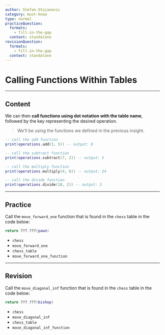 ```yaml
---
author: Stefan-Stojanovic
category: must-know
type: normal
practiceQuestion:
  formats:
    - fill-in-the-gap
  context: standalone
revisionQuestion:
  formats:
    - fill-in-the-gap
  context: standalone
---
```


# Calling Functions Within Tables

---
## Content

We can then **call functions using dot notation with the table name**, followed by the key representing the desired operation.

> We'll be using the functions we defined in the previous insight.

```lua
-- call the add function
print(operations.add(3, 5)) -- output: 8

-- call the subtract function
print(operations.subtract(7, 2)) -- output: 5

-- call the multiply function
print(operations.multiply(4, 6)) -- output: 24

-- call the divide function
print(operations.divide(10, 2)) -- output: 5
```

---

## Practice

Call the `move_forward_one` function that is found in the `chess` table in the code below:

```lua
return ???.???(pawn)
```

- `chess`
- `move_forward_one`
- `chess_table`
- `move_forward_one_function`

---

## Revision

Call the `move_diagonal_inf` function that is found in the `chess` table in the code below:

```lua
return ???.???(bishop)
```

- `chess`
- `move_diagonal_inf`
- `chess_table`
- `move_diagonal_inf_function`